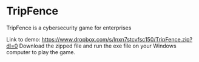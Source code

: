 # TripFence
 
TripFence is a cybersecurity game for enterprises

Link to demo: https://www.dropbox.com/s/lnxn7stcvfsc150/TripFence.zip?dl=0
Download the zipped file and run the exe file on your Windows computer to play the game.

